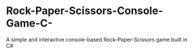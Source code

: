 # Rock-Paper-Scissors-Console-Game-C-
A simple and interactive console-based Rock-Paper-Scissors game built in C#
